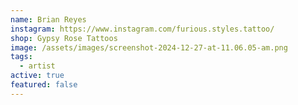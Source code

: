 ```yaml
---
name: Brian Reyes
instagram: https://www.instagram.com/furious.styles.tattoo/
shop: Gypsy Rose Tattoos
image: /assets/images/screenshot-2024-12-27-at-11.06.05-am.png
tags:
  - artist
active: true
featured: false
---
```

